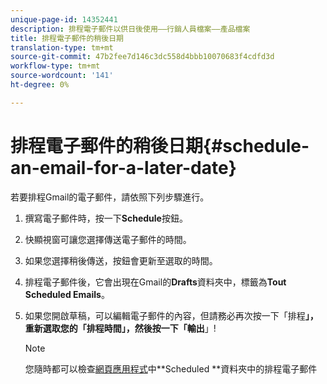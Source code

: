 ```yaml
---
unique-page-id: 14352441
description: 排程電子郵件以供日後使用——行銷人員檔案——產品檔案
title: 排程電子郵件的稍後日期
translation-type: tm+mt
source-git-commit: 47b2fee7d146c3dc558d4bbb10070683f4cdfd3d
workflow-type: tm+mt
source-wordcount: '141'
ht-degree: 0%

---
```



# 排程電子郵件的稍後日期{#schedule-an-email-for-a-later-date}

若要排程Gmail的電子郵件，請依照下列步驟進行。

1. 撰寫電子郵件時，按一下&#x200B;**Schedule**&#x200B;按鈕。
1. 快顯視窗可讓您選擇傳送電子郵件的時間。
1. 如果您選擇稍後傳送，按鈕會更新至選取的時間。
1. 排程電子郵件後，它會出現在Gmail的&#x200B;**Drafts**&#x200B;資料夾中，標籤為&#x200B;**Tout Scheduled Emails**。
1. 如果您開啟草稿，可以編輯電子郵件的內容，但請務必再次按一下「排程&#x200B;****」，重新選取您的「排程時間」，然後按一下「輸出&#x200B;****」!

   >[!NOTE]
   >
   >您隨時都可以檢查[網頁應用程式](http://toutapp.com/login)中**Scheduled **資料夾中的排程電子郵件

